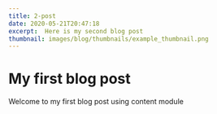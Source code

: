 ```yaml
---
title: 2-post
date: 2020-05-21T20:47:18
excerpt:  Here is my second blog post
thumbnail: images/blog/thumbnails/example_thumbnail.png
---
```


# My first blog post

Welcome to my first blog post using content module